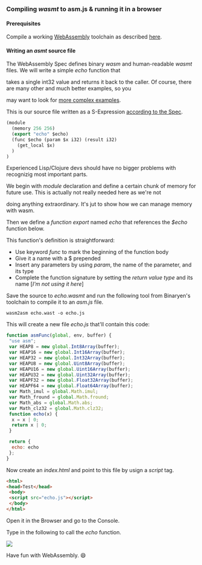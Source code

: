 ### Compiling *wasmt* to asm.js & running it in a browser

#### Prerequisites

Compile a working <a href="http://webassembly.github.io/">WebAssembly</a> toolchain as described <a href="https://github.com/brakmic/brakmic/blob/master/webassembly/COMPILING_WIN32.md">here</a>.

#### Writing an *asmt* source file

The WebAssembly Spec defines binary *wasm* and human-readable *wasmt* files. We will write a simple *echo* function that

takes a single int32 value and returns it back to the caller. Of course, there are many other and much better examples, so you

may want to look for <a href="https://github.com/WebAssembly/spec/tree/master/ml-proto/test">more complex examples</a>.

This is our source file written as a S-Expression <a href="https://github.com/WebAssembly/design/blob/master/AstSemantics.md">according to the Spec</a>.

```lisp
(module
  (memory 256 256)
  (export "echo" $echo)
  (func $echo (param $x i32) (result i32)
    (get_local $x)
  )
)
```

Experienced Lisp/Clojure devs should have no bigger problems with recognizig most important parts.

We begin with *module* declaration and define a certain chunk of memory for future use. This is actually not really needed here as we're not

doing anything extraordinary. It's jut to show how we can manage memory with wasm.

Then we define a *function export* named *echo* that references the *$echo* function below.

This function's definition is straightforward:

- Use keyword *func* to mark the beginning of the function body
- Give it a name with a $ prepended
- Insert any parameters by using *param*, the name of the parameter, and its type
- Complete the function signature by setting the *return value type* and its name [*I'm not using it here*]

Save the source to *echo.wasmt* and run the following tool from Binaryen's toolchain to compile it to an *asm.js* file.

```shell
wasm2asm echo.wast -o echo.js
```

This will create a new file *echo.js* that'll contain this code:

```javascript
function asmFunc(global, env, buffer) {
 "use asm";
 var HEAP8 = new global.Int8Array(buffer);
 var HEAP16 = new global.Int16Array(buffer);
 var HEAP32 = new global.Int32Array(buffer);
 var HEAPU8 = new global.Uint8Array(buffer);
 var HEAPU16 = new global.Uint16Array(buffer);
 var HEAPU32 = new global.Uint32Array(buffer);
 var HEAPF32 = new global.Float32Array(buffer);
 var HEAPF64 = new global.Float64Array(buffer);
 var Math_imul = global.Math.imul;
 var Math_fround = global.Math.fround;
 var Math_abs = global.Math.abs;
 var Math_clz32 = global.Math.clz32;
 function echo(x) {
  x = x | 0;
  return x | 0;
 }

 return {
  echo: echo
 };
}
```

Now create an *index.html* and point to this file by usign a *script* tag.

```html
<html>
<head>Test</head>
 <body>
 <script src="echo.js"></script>
 </body>
</html>
```

Open it in the Browser and go to the Console.

Type in the following to call the *echo* function.

<img src="http://fs5.directupload.net/images/160316/yy67et7p.png"/>

Have fun with WebAssembly. :smile: